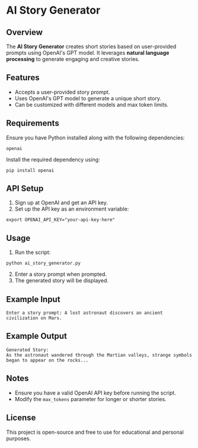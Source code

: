 # AI Story Generator

## Overview
The **AI Story Generator** creates short stories based on user-provided prompts using OpenAI's GPT model. It leverages **natural language processing** to generate engaging and creative stories.

## Features
- Accepts a user-provided story prompt.
- Uses OpenAI's GPT model to generate a unique short story.
- Can be customized with different models and max token limits.

## Requirements
Ensure you have Python installed along with the following dependencies:
```
openai
```
Install the required dependency using:
```
pip install openai
```

## API Setup
1. Sign up at OpenAI and get an API key.
2. Set up the API key as an environment variable:
```
export OPENAI_API_KEY="your-api-key-here"
```

## Usage
1. Run the script:
```
python ai_story_generator.py
```
2. Enter a story prompt when prompted.
3. The generated story will be displayed.

## Example Input
```
Enter a story prompt: A lost astronaut discovers an ancient civilization on Mars.
```

## Example Output
```
Generated Story:
As the astronaut wandered through the Martian valleys, strange symbols began to appear on the rocks...
```

## Notes
- Ensure you have a valid OpenAI API key before running the script.
- Modify the `max_tokens` parameter for longer or shorter stories.

## License
This project is open-source and free to use for educational and personal purposes.
